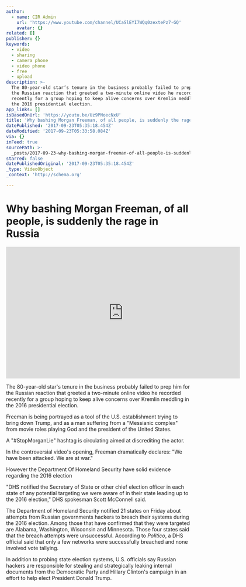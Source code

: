 ```yaml
---
author:
  - name: CIR Admin
    url: 'https://www.youtube.com/channel/UCaSlEYI7WQq0zextePz7-GQ'
    avatar: {}
related: []
publisher: {}
keywords:
  - video
  - sharing
  - camera phone
  - video phone
  - free
  - upload
description: >-
  The 80-year-old star’s tenure in the business probably failed to prep him for
  the Russian reaction that greeted a two-minute online video he recorded
  recently for a group hoping to keep alive concerns over Kremlin meddling in
  the 2016 presidential election.
app_links: []
isBasedOnUrl: 'https://youtu.be/Uz9PNoecNxU'
title: 'Why bashing Morgan Freeman, of all people, is suddenly the rage in Russia'
datePublished: '2017-09-23T05:35:18.454Z'
dateModified: '2017-09-23T05:33:58.084Z'
via: {}
inFeed: true
sourcePath: >-
  _posts/2017-09-23-why-bashing-morgan-freeman-of-all-people-is-suddenly-the-r.md
starred: false
datePublishedOriginal: '2017-09-23T05:35:18.454Z'
_type: VideoObject
_context: 'http://schema.org'

---
```

# Why bashing Morgan Freeman, of all people, is suddenly the rage in Russia

<iframe src="https://cdn.embedly.com/widgets/media.html?src=https%3A%2F%2Fwww.youtube.com%2Fembed%2FUz9PNoecNxU%3Ffeature%3Doembed&amp;url=http%3A%2F%2Fwww.youtube.com%2Fwatch%3Fv%3DUz9PNoecNxU&amp;image=https%3A%2F%2Fi.ytimg.com%2Fvi%2FUz9PNoecNxU%2Fhqdefault.jpg&amp;key=a715cf41cc93453ca338d350cd26f87b&amp;type=text%2Fhtml&amp;schema=youtube" width="640" height="360" scrolling="no" frameborder="0" allowfullscreen="" style=""></iframe>

The 80-year-old star's tenure in the business probably failed to prep him for the Russian reaction that greeted a two-minute online video he recorded recently for a group hoping to keep alive concerns over Kremlin meddling in the 2016 presidential election.

Freeman is being portrayed as a tool of the U.S. establishment trying to bring down Trump, and as a man suffering from a "Messianic complex" from movie roles playing God and the president of the United States.

A "\#StopMorganLie" hashtag is circulating aimed at discrediting the actor.

In the controversial video's opening, Freeman dramatically declares: "We have been attacked. We are at war."

However the Department Of Homeland Security have solid evidence regarding the 2016 election

"DHS notified the Secretary of State or other chief election officer in each state of any potential targeting we were aware of in their state leading up to the 2016 election," DHS spokesman Scott McConnell said.

The Department of Homeland Security notified 21 states on Friday about attempts from Russian governments hackers to breach their systems during the 2016 election. Among those that have confirmed that they were targeted are Alabama, Washington, Wisconsin and Minnesota. Those four states said that the breach attempts were unsuccessful. According to _Politico_, a DHS official said that only a few networks were successfully breached and none involved vote tallying.

In addition to probing state election systems, U.S. officials say Russian hackers are responsible for stealing and strategically leaking internal documents from the Democratic Party and Hillary Clinton's campaign in an effort to help elect President Donald Trump.